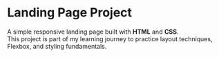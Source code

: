 # Landing Page Project

A simple responsive landing page built with **HTML** and **CSS**.  
This project is part of my learning journey to practice layout techniques, Flexbox, and styling fundamentals.
